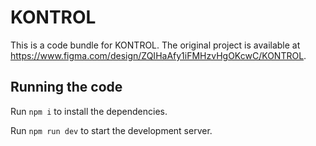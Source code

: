
  # KONTROL

  This is a code bundle for KONTROL. The original project is available at https://www.figma.com/design/ZQIHaAfy1iFMHzvHgOKcwC/KONTROL.

  ## Running the code

  Run `npm i` to install the dependencies.

  Run `npm run dev` to start the development server.
  